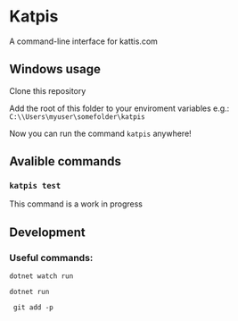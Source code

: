 # Katpis

A command-line interface for kattis.com

## Windows usage

Clone this repository

Add the root of this folder to your enviroment variables e.g.: `C:\\Users\myuser\somefolder\katpis`

Now you can run the command `katpis` anywhere!

## Avalible commands

### `katpis test`

This command is a work in progress

## Development

### Useful commands:

```
dotnet watch run
```

```
dotnet run
```

```
 git add -p
```
